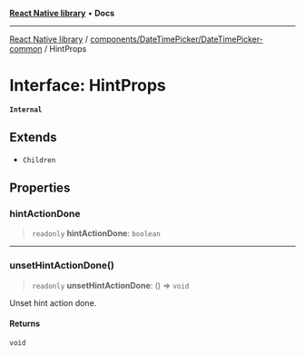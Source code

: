 [**React Native library**](../../../../index.md) • **Docs**

***

[React Native library](../../../../modules.md) / [components/DateTimePicker/DateTimePicker-common](../index.md) / HintProps

# Interface: HintProps

**`Internal`**

## Extends

- `Children`

## Properties

### hintActionDone

> `readonly` **hintActionDone**: `boolean`

***

### unsetHintActionDone()

> `readonly` **unsetHintActionDone**: () => `void`

Unset hint action done.

#### Returns

`void`
